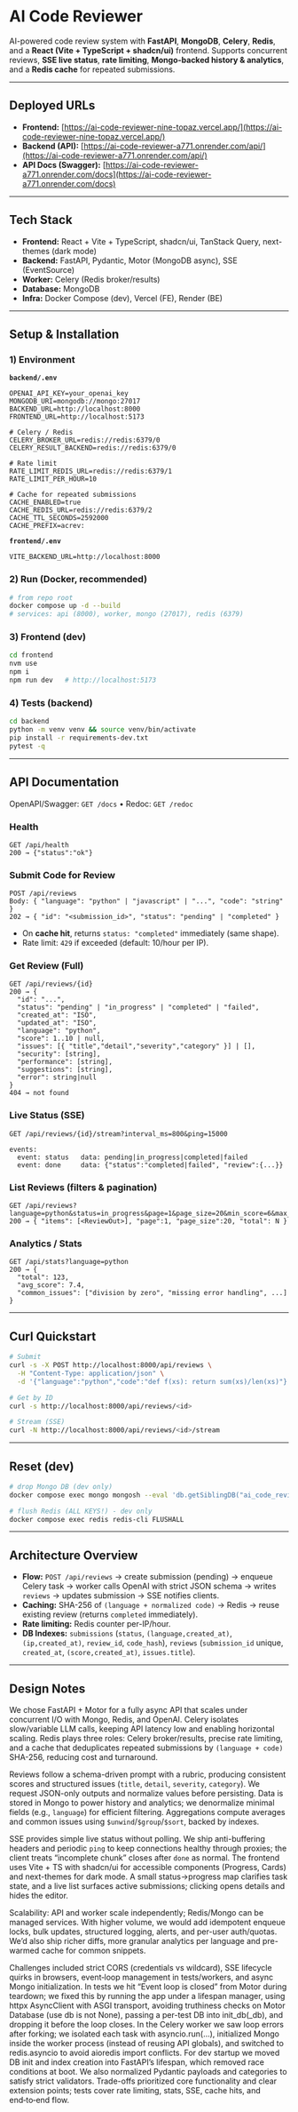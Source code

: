 # AI Code Reviewer

AI-powered code review system with **FastAPI**, **MongoDB**, **Celery**, **Redis**, and a **React (Vite + TypeScript + shadcn/ui)** frontend.
Supports concurrent reviews, **SSE live status**, **rate limiting**, **Mongo-backed history & analytics**, and a **Redis cache** for repeated submissions.

---

## Deployed URLs

* **Frontend:** [https://ai-code-reviewer-nine-topaz.vercel.app/](https://ai-code-reviewer-nine-topaz.vercel.app/)
* **Backend (API):** [https://ai-code-reviewer-a771.onrender.com/api/](https://ai-code-reviewer-a771.onrender.com/api/)
* **API Docs (Swagger):** [https://ai-code-reviewer-a771.onrender.com/docs](https://ai-code-reviewer-a771.onrender.com/docs)

---

## Tech Stack

* **Frontend:** React + Vite + TypeScript, shadcn/ui, TanStack Query, next-themes (dark mode)
* **Backend:** FastAPI, Pydantic, Motor (MongoDB async), SSE (EventSource)
* **Worker:** Celery (Redis broker/results)
* **Database:** MongoDB
* **Infra:** Docker Compose (dev), Vercel (FE), Render (BE)

---

## Setup & Installation

### 1) Environment

**`backend/.env`**

```dotenv
OPENAI_API_KEY=your_openai_key
MONGODB_URI=mongodb://mongo:27017
BACKEND_URL=http://localhost:8000
FRONTEND_URL=http://localhost:5173

# Celery / Redis
CELERY_BROKER_URL=redis://redis:6379/0
CELERY_RESULT_BACKEND=redis://redis:6379/0

# Rate limit
RATE_LIMIT_REDIS_URL=redis://redis:6379/1
RATE_LIMIT_PER_HOUR=10

# Cache for repeated submissions
CACHE_ENABLED=true
CACHE_REDIS_URL=redis://redis:6379/2
CACHE_TTL_SECONDS=2592000
CACHE_PREFIX=acrev:
```

**`frontend/.env`**

```dotenv
VITE_BACKEND_URL=http://localhost:8000
```

### 2) Run (Docker, recommended)

```bash
# from repo root
docker compose up -d --build
# services: api (8000), worker, mongo (27017), redis (6379)
```

### 3) Frontend (dev)

```bash
cd frontend
nvm use
npm i
npm run dev   # http://localhost:5173
```

### 4) Tests (backend)

```bash
cd backend
python -m venv venv && source venv/bin/activate
pip install -r requirements-dev.txt
pytest -q
```

---

## API Documentation

OpenAPI/Swagger: `GET /docs` • Redoc: `GET /redoc`

### Health

```
GET /api/health
200 → {"status":"ok"}
```

### Submit Code for Review

```
POST /api/reviews
Body: { "language": "python" | "javascript" | "...", "code": "string" }
202 → { "id": "<submission_id>", "status": "pending" | "completed" }
```

* On **cache hit**, returns `status: "completed"` immediately (same shape).
* Rate limit: `429` if exceeded (default: 10/hour per IP).

### Get Review (Full)

```
GET /api/reviews/{id}
200 → {
  "id": "...",
  "status": "pending" | "in_progress" | "completed" | "failed",
  "created_at": "ISO",
  "updated_at": "ISO",
  "language": "python",
  "score": 1..10 | null,
  "issues": [{ "title","detail","severity","category" }] | [],
  "security": [string],
  "performance": [string],
  "suggestions": [string],
  "error": string|null
}
404 → not found
```

### Live Status (SSE)

```
GET /api/reviews/{id}/stream?interval_ms=800&ping=15000

events:
  event: status   data: pending|in_progress|completed|failed
  event: done     data: {"status":"completed|failed", "review":{...}}
```

### List Reviews (filters & pagination)

```
GET /api/reviews?language=python&status=in_progress&page=1&page_size=20&min_score=6&max_score=10
200 → { "items": [<ReviewOut>], "page":1, "page_size":20, "total": N }
```

### Analytics / Stats

```
GET /api/stats?language=python
200 → {
  "total": 123,
  "avg_score": 7.4,
  "common_issues": ["division by zero", "missing error handling", ...]
}
```

---

## Curl Quickstart

```bash
# Submit
curl -s -X POST http://localhost:8000/api/reviews \
  -H "Content-Type: application/json" \
  -d '{"language":"python","code":"def f(xs): return sum(xs)/len(xs)"}'

# Get by ID
curl -s http://localhost:8000/api/reviews/<id>

# Stream (SSE)
curl -N http://localhost:8000/api/reviews/<id>/stream
```

---

## Reset (dev)

```bash
# drop Mongo DB (dev only)
docker compose exec mongo mongosh --eval 'db.getSiblingDB("ai_code_review").dropDatabase()'

# flush Redis (ALL KEYS!) - dev only
docker compose exec redis redis-cli FLUSHALL
```

---

## Architecture Overview

* **Flow:** `POST /api/reviews` → create submission (pending) → enqueue Celery task → worker calls OpenAI with strict JSON schema → writes `reviews` → updates submission → SSE notifies clients.
* **Caching:** SHA-256 of `(language + normalized code)` → Redis → reuse existing review (returns `completed` immediately).
* **Rate limiting:** Redis counter per-IP/hour.
* **DB Indexes:** `submissions` (`status`, `(language,created_at)`, `(ip,created_at)`, `review_id`, `code_hash`), `reviews` (`submission_id` unique, `created_at`, `(score,created_at)`, `issues.title`).

---

## Design Notes

We chose FastAPI + Motor for a fully async API that scales under concurrent I/O with Mongo, Redis, and OpenAI. Celery isolates slow/variable LLM calls, keeping API latency low and enabling horizontal scaling. Redis plays three roles: Celery broker/results, precise rate limiting, and a cache that deduplicates repeated submissions by `(language + code)` SHA-256, reducing cost and turnaround.

Reviews follow a schema-driven prompt with a rubric, producing consistent scores and structured issues (`title`, `detail`, `severity`, `category`). We request JSON-only outputs and normalize values before persisting. Data is stored in Mongo to power history and analytics; we denormalize minimal fields (e.g., `language`) for efficient filtering. Aggregations compute averages and common issues using `$unwind`/`$group`/`$sort`, backed by indexes.

SSE provides simple live status without polling. We ship anti-buffering headers and periodic `ping` to keep connections healthy through proxies; the client treats “incomplete chunk” closes after `done` as normal. The frontend uses Vite + TS with shadcn/ui for accessible components (Progress, Cards) and next-themes for dark mode. A small status→progress map clarifies task state, and a live list surfaces active submissions; clicking opens details and hides the editor.

Scalability: API and worker scale independently; Redis/Mongo can be managed services. With higher volume, we would add idempotent enqueue locks, bulk updates, structured logging, alerts, and per-user auth/quotas. We’d also ship richer diffs, more granular analytics per language and pre-warmed cache for common snippets.

Challenges included strict CORS (credentials vs wildcard), SSE lifecycle quirks in browsers, event‑loop management in tests/workers, and async Mongo initialization. In tests we hit “Event loop is closed” from Motor during teardown; we fixed this by running the app under a lifespan manager, using httpx AsyncClient with ASGI transport, avoiding truthiness checks on Motor Database (use db is not None), passing a per-test DB into init_db(_db), and dropping it before the loop closes. In the Celery worker we saw loop errors after forking; we isolated each task with asyncio.run(...), initialized Mongo inside the worker process (instead of reusing API globals), and switched to redis.asyncio to avoid aioredis import conflicts. For dev startup we moved DB init and index creation into FastAPI’s lifespan, which removed race conditions at boot. We also normalized Pydantic payloads and categories to satisfy strict validators. Trade-offs prioritized core functionality and clear extension points; tests cover rate limiting, stats, SSE, cache hits, and end‑to‑end flow.
